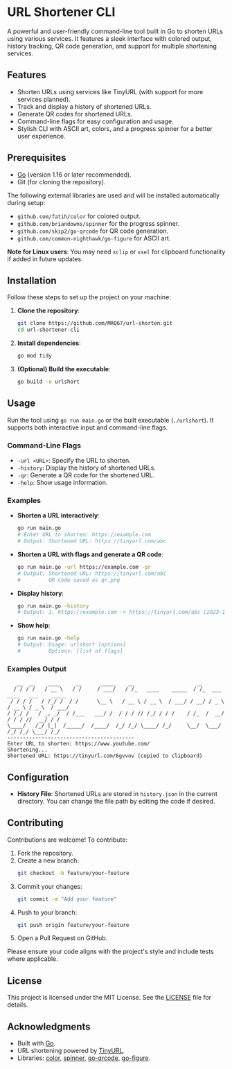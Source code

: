 # URL Shortener CLI

A powerful and user-friendly command-line tool built in Go to shorten URLs using various services. It features a sleek interface with colored output, history tracking, QR code generation, and support for multiple shortening services.

## Features
- Shorten URLs using services like TinyURL (with support for more services planned).
- Track and display a history of shortened URLs.
- Generate QR codes for shortened URLs.
- Command-line flags for easy configuration and usage.
- Stylish CLI with ASCII art, colors, and a progress spinner for a better user experience.

## Prerequisites
- [Go](https://golang.org/dl/) (version 1.16 or later recommended).
- Git (for cloning the repository).

The following external libraries are used and will be installed automatically during setup:
- `github.com/fatih/color` for colored output.
- `github.com/briandowns/spinner` for the progress spinner.
- `github.com/skip2/go-qrcode` for QR code generation.
- `github.com/common-nighthawk/go-figure` for ASCII art.

**Note for Linux users**: You may need `xclip` or `xsel` for clipboard functionality if added in future updates.

## Installation
Follow these steps to set up the project on your machine:

1. **Clone the repository**:
   ```bash
   git clone https://github.com/MRQ67/url-shorten.git
   cd url-shortener-cli
   ```

2. **Install dependencies**:
   ```bash
   go mod tidy
   ```

3. **(Optional) Build the executable**:
   ```bash
   go build -o urlshort
   ```

## Usage
Run the tool using `go run main.go` or the built executable (`./urlshort`). It supports both interactive input and command-line flags.

### Command-Line Flags
- `-url <URL>`: Specify the URL to shorten.
- `-history`: Display the history of shortened URLs.
- `-qr`: Generate a QR code for the shortened URL.
- `-help`: Show usage information.

### Examples
- **Shorten a URL interactively**:
  ```bash
  go run main.go
  # Enter URL to shorten: https://example.com
  # Output: Shortened URL: https://tinyurl.com/abc
  ```

- **Shorten a URL with flags and generate a QR code**:
  ```bash
  go run main.go -url https://example.com -qr
  # Output: Shortened URL: https://tinyurl.com/abc
  #         QR code saved as qr.png
  ```

- **Display history**:
  ```bash
  go run main.go -history
  # Output: 1. https://example.com -> https://tinyurl.com/abc (2023-10-01T12:00:00Z)
  ```

- **Show help**:
  ```bash
  go run main.go -help
  # Output: Usage: urlshort [options]
  #         Options: [list of flags]
  ```
  
### Examples Output
```
   __  __    ____     __      _____    __                    __
  / / / /   / __ \   / /     / ___/   / /_   ____    _____  / /_  ___    ____   ___    _____
 / / / /   / /_/ /  / /      \__ \   / __ \ / __ \  / ___/ / __/ / _ \  / __ \ / _ \  / ___/
/ /_/ /   / _, _/  / /___   ___/ /  / / / // /_/ / / /    / /_  /  __/ / / / //  __/ / /
\____/   /_/ |_|  /_____/  /____/  /_/ /_/ \____/ /_/     \__/  \___/ /_/ /_/ \___/ /_/
-----------------------------------------
Enter URL to shorten: https://www.youtube.com/
Shortening...
Shortened URL: https://tinyurl.com/6gvvov (copied to clipboard)
```

## Configuration
- **History File**: Shortened URLs are stored in `history.json` in the current directory. You can change the file path by editing the code if desired.

## Contributing
Contributions are welcome! To contribute:
1. Fork the repository.
2. Create a new branch:
   ```bash
   git checkout -b feature/your-feature
   ```
3. Commit your changes:
   ```bash
   git commit -m "Add your feature"
   ```
4. Push to your branch:
   ```bash
   git push origin feature/your-feature
   ```
5. Open a Pull Request on GitHub.

Please ensure your code aligns with the project's style and include tests where applicable.

## License
This project is licensed under the MIT License. See the [LICENSE](LICENSE) file for details.

## Acknowledgments
- Built with [Go](https://golang.org/).
- URL shortening powered by [TinyURL](https://tinyurl.com/).
- Libraries: [color](https://github.com/fatih/color), [spinner](https://github.com/briandowns/spinner), [go-qrcode](https://github.com/skip2/go-qrcode), [go-figure](https://github.com/common-nighthawk/go-figure).


